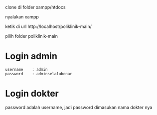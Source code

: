 clone di folder xampp/htdocs

nyalakan xampp

ketik di url http://localhost/poliklinik-main/

pilih folder poliklinik-main



# Login admin
```
username    : admin
password    : adminselalubenar
```

# Login dokter
password adalah username, jadi password dimasukan nama dokter nya

